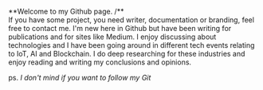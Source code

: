 <br>  
**Welcome to my Github page. /**
<br>
If you have some project, you need writer, documentation or branding, feel free to contact me. I'm new here in Github but have been writing for publications and for sites like Medium. I enjoy discussing about technologies and I have been going around in different tech events relating to IoT, AI and Blockchain. I do deep researching for these industries and enjoy reading and writing my conclusions and opinions.

ps. *I don't mind if you want to follow my Git*


